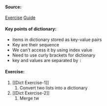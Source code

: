 #### Source:
[Exercise](https://pynative.com/python-dictionary-exercise-with-solutions/)
[Guide](https://pynative.com/python-dictionaries/)

#### Key points of dictionary:
* items in dictionary stored as key-value pairs
* Key are their sequence
* We can't access it by using index value
* Need to use curly brackets for dictionary 
* key and values are separated by `:`


#### Exercise:
1. [[Dict Exercise-1]]
	1. Convert two lists into a dictionary
2.  [[Dict Exercise-2]]
	1. Merge tw

